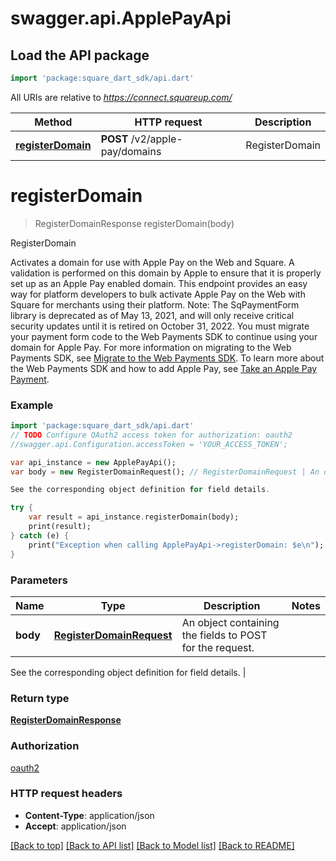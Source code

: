 # swagger.api.ApplePayApi

## Load the API package
```dart
import 'package:square_dart_sdk/api.dart'
```

All URIs are relative to *https://connect.squareup.com/*

Method | HTTP request | Description
------------- | ------------- | -------------
[**registerDomain**](ApplePayApi.md#registerDomain) | **POST** /v2/apple-pay/domains | RegisterDomain

# **registerDomain**
> RegisterDomainResponse registerDomain(body)

RegisterDomain

Activates a domain for use with Apple Pay on the Web and Square. A validation is performed on this domain by Apple to ensure that it is properly set up as an Apple Pay enabled domain.  This endpoint provides an easy way for platform developers to bulk activate Apple Pay on the Web with Square for merchants using their platform.  Note: The SqPaymentForm library is deprecated as of May 13, 2021, and will only receive critical security updates until it is retired on October 31, 2022. You must migrate your payment form code to the Web Payments SDK to continue using your domain for Apple Pay. For more information on migrating to the Web Payments SDK, see [Migrate to the Web Payments SDK](https://developer.squareup.com/docs/web-payments/migrate).  To learn more about the Web Payments SDK and how to add Apple Pay, see [Take an Apple Pay Payment](https://developer.squareup.com/docs/web-payments/apple-pay).

### Example
```dart
import 'package:square_dart_sdk/api.dart'
// TODO Configure OAuth2 access token for authorization: oauth2
//swagger.api.Configuration.accessToken = 'YOUR_ACCESS_TOKEN';

var api_instance = new ApplePayApi();
var body = new RegisterDomainRequest(); // RegisterDomainRequest | An object containing the fields to POST for the request.

See the corresponding object definition for field details.

try {
    var result = api_instance.registerDomain(body);
    print(result);
} catch (e) {
    print("Exception when calling ApplePayApi->registerDomain: $e\n");
}
```

### Parameters

Name | Type | Description  | Notes
------------- | ------------- | ------------- | -------------
 **body** | [**RegisterDomainRequest**](RegisterDomainRequest.md)| An object containing the fields to POST for the request.

See the corresponding object definition for field details. | 

### Return type

[**RegisterDomainResponse**](RegisterDomainResponse.md)

### Authorization

[oauth2](../README.md#oauth2)

### HTTP request headers

 - **Content-Type**: application/json
 - **Accept**: application/json

[[Back to top]](#) [[Back to API list]](../README.md#documentation-for-api-endpoints) [[Back to Model list]](../README.md#documentation-for-models) [[Back to README]](../README.md)

